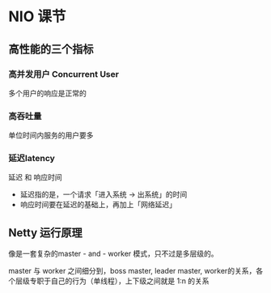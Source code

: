 # NIO 课节

## 高性能的三个指标

### 高并发用户 Concurrent User
多个用户的响应是正常的

### 高吞吐量
单位时间内服务的用户要多

### 延迟latency
延迟 和 响应时间
- 延迟指的是，一个请求「进入系统 -> 出系统」的时间
- 响应时间要在延迟的基础上，再加上「网络延迟」

## Netty 运行原理
像是一套复杂的master - and - worker 模式，只不过是多层级的。

master 与 worker 之间细分到，boss master, leader master, worker的关系，各个层级专职于自己的行为（单线程），上下级之间就是 1:n 的关系

### 
